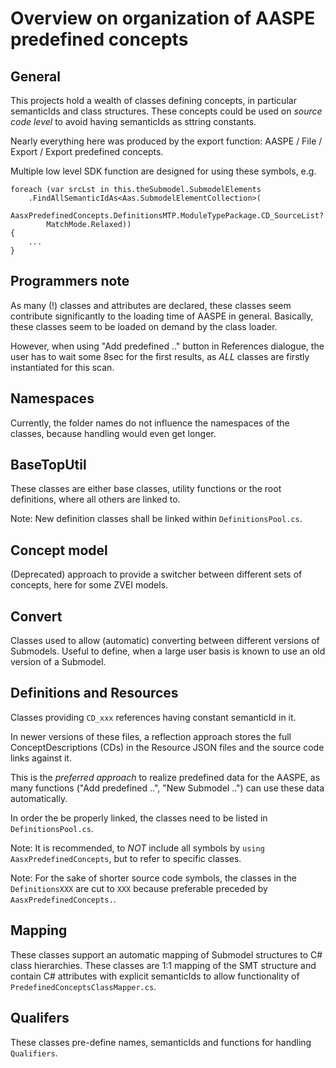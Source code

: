 ﻿# Overview on organization of AASPE predefined concepts

## General

This projects hold a wealth of classes defining concepts, in particular
semanticIds and class structures. These concepts could be used on 
*source code level* to avoid having semanticIds as sttring constants.

Nearly everything here was produced by the export function:
AASPE / File / Export / Export predefined concepts.

Multiple low level SDK function are designed for using these symbols, e.g.

```
foreach (var srcLst in this.theSubmodel.SubmodelElements
    .FindAllSemanticIdAs<Aas.SubmodelElementCollection>(
        AasxPredefinedConcepts.DefinitionsMTP.ModuleTypePackage.CD_SourceList?.GetReference(), 
        MatchMode.Relaxed))
{
    ...
}
```

## Programmers note

As many (!) classes and attributes are declared, these classes seem contribute
significantly to the loading time of AASPE in general. Basically, these classes
seem to be loaded on demand by the class loader.

However, when using "Add predefined .." button in References dialogue, the user 
has to wait some 8sec for the first results, as *ALL* classes are firstly 
instantiated for this scan.

## Namespaces

Currently, the folder names do not influence the namespaces of the classes, because
handling would even get longer.

## BaseTopUtil

These classes are either base classes, utility functions or the root definitions,
where all others are linked to.

Note: New definition classes shall be linked within `DefinitionsPool.cs`.

## Concept model

(Deprecated) approach to provide a switcher between different sets of concepts,
here for some ZVEI models.

## Convert

Classes used to allow (automatic) converting between different versions of 
Submodels. Useful to define, when a large user basis is known to use an old
version of a Submodel.

## Definitions and Resources

Classes providing `CD_xxx` references having constant semanticId in it.

In newer versions of these files, a reflection approach stores the full
ConceptDescriptions (CDs) in the Resource JSON files and the source code
links against it.

This is the *preferred approach* to realize predefined data for the AASPE,
as many functions ("Add predefined ..", "New Submodel ..") can use these
data automatically.

In order the be properly linked, the classes need to be listed in
`DefinitionsPool.cs`.

Note: It is recommended, to *NOT* include all symbols by 
`using AasxPredefinedConcepts`, but to refer to specific classes.

Note: For the sake of shorter source code symbols, the classes in the 
`DefinitionsXXX` are cut to `XXX` because preferable preceded by 
`AasxPredefinedConcepts.`.

## Mapping

These classes support an automatic mapping of Submodel structures
to C# class hierarchies. These classes are 1:1 mapping of the
SMT structure and contain C# attributes with explicit semanticIds 
to allow functionality of `PredefinedConceptsClassMapper.cs`.

## Qualifers

These classes pre-define names, semanticIds and functions for
handling `Qualifiers`.
